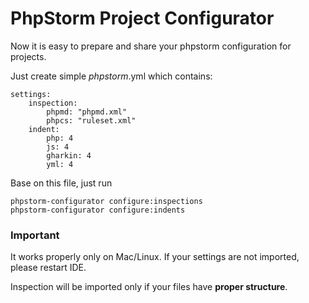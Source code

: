 # PhpStorm Project Configurator

Now it is easy to prepare and share your phpstorm configuration for projects.

Just create simple *phpstorm*.yml which contains:
```
settings:
    inspection:
        phpmd: "phpmd.xml"
        phpcs: "ruleset.xml"
    indent:
        php: 4
        js: 4
        gharkin: 4
        yml: 4
```
Base on this file, just run
```
phpstorm-configurator configure:inspections
phpstorm-configurator configure:indents
```

### Important

It works properly only on Mac/Linux. If your settings are not imported, please restart IDE.

Inspection will be imported only if your files have **proper structure**.
